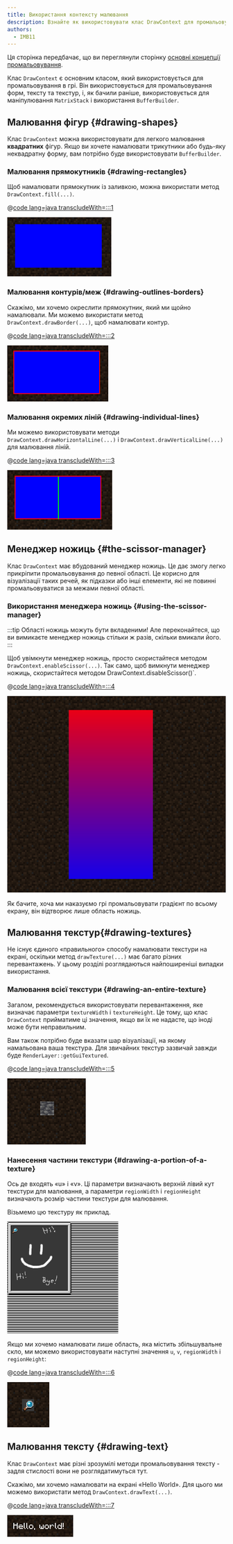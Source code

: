 ```yaml
---
title: Використання контексту малювання
description: Взнайте як використовувати клас DrawContext для промальовування різних форм, тексту та текстур.
authors:
  - IMB11
---
```


Ця сторінка передбачає, що ви переглянули сторінку [основні концепції промальовування](./basic-concepts).

Клас `DrawContext` є основним класом, який використовується для промальовування в грі. Він використовується для промальовування форм, тексту та текстур, і, як бачили раніше, використовується для маніпулювання `MatrixStack` і використання `BufferBuilder`.

## Малювання фігур {#drawing-shapes}

Клас `DrawContext` можна використовувати для легкого малювання **квадратних** фігур. Якщо ви хочете намалювати трикутники або будь-яку неквадратну форму, вам потрібно буде використовувати `BufferBuilder`.

### Малювання прямокутників {#drawing-rectangles}

Щоб намалювати прямокутник із заливкою, можна використати метод `DrawContext.fill(...)`.

@[code lang=java transcludeWith=:::1](@/reference/latest/src/client/java/com/example/docs/rendering/DrawContextExampleScreen.java)

![Прямокутник](/assets/develop/rendering/draw-context-rectangle.png)

### Малювання контурів/меж {#drawing-outlines-borders}

Скажімо, ми хочемо окреслити прямокутник, який ми щойно намалювали. Ми можемо використати метод `DrawContext.drawBorder(...)`, щоб намалювати контур.

@[code lang=java transcludeWith=:::2](@/reference/latest/src/client/java/com/example/docs/rendering/DrawContextExampleScreen.java)

![Прямокутник з межею](/assets/develop/rendering/draw-context-rectangle-border.png)

### Малювання окремих ліній {#drawing-individual-lines}

Ми можемо використовувати методи `DrawContext.drawHorizontalLine(...)` і `DrawContext.drawVerticalLine(...)` для малювання ліній.

@[code lang=java transcludeWith=:::3](@/reference/latest/src/client/java/com/example/docs/rendering/DrawContextExampleScreen.java)

![Лінії](/assets/develop/rendering/draw-context-lines.png)

## Менеджер ножиць {#the-scissor-manager}

Клас `DrawContext` має вбудований менеджер ножиць. Це дає змогу легко прикріпити промальовування до певної області. Це корисно для візуалізації таких речей, як підказки або інші елементи, які не повинні промальовуватися за межами певної області.

### Використання менеджера ножиць {#using-the-scissor-manager}

:::tip
Області ножиць можуть бути вкладеними! Але переконайтеся, що ви вимикаєте менеджер ножиць стільки ж разів, скільки вмикали його.
:::

Щоб увімкнути менеджер ножиць, просто скористайтеся методом `DrawContext.enableScissor(...)`. Так само, щоб вимкнути менеджер ножиць, скористайтеся методом DrawContext.disableScissor()\`.

@[code lang=java transcludeWith=:::4](@/reference/latest/src/client/java/com/example/docs/rendering/DrawContextExampleScreen.java)

![Область ножиць у дії](/assets/develop/rendering/draw-context-scissor.png)

Як бачите, хоча ми наказуємо грі промальовувати градієнт по всьому екрану, він відтворює лише область ножиць.

## Малювання текстур{#drawing-textures}

Не існує єдиного «правильного» способу намалювати текстури на екрані, оскільки метод `drawTexture(...)` має багато різних перевантажень. У цьому розділі розглядаються найпоширеніші випадки використання.

### Малювання всієї текстури {#drawing-an-entire-texture}

Загалом, рекомендується використовувати перевантаження, яке визначає параметри `textureWidth` і `textureHeight`. Це тому, що клас `DrawContext` прийматиме ці значення, якщо ви їх не надасте, що іноді може бути неправильним.

Вам також потрібно буде вказати шар візуалізації, на якому намальована ваша текстура. Для звичайних текстур зазвичай завжди буде `RenderLayer::getGuiTextured`.

@[code lang=java transcludeWith=:::5](@/reference/latest/src/client/java/com/example/docs/rendering/DrawContextExampleScreen.java)

![Приклад малювання всієї текстури](/assets/develop/rendering/draw-context-whole-texture.png)

### Нанесення частини текстури {#drawing-a-portion-of-a-texture}

Ось де входять «u» і «v». Ці параметри визначають верхній лівий кут текстури для малювання, а параметри `regionWidth` і `regionHeight` визначають розмір частини текстури для малювання.

Візьмемо цю текстуру як приклад.

![Текстура книги рецептів](/assets/develop/rendering/draw-context-recipe-book-background.png)

Якщо ми хочемо намалювати лише область, яка містить збільшувальне скло, ми можемо використовувати наступні значення `u`, `v`, `regionWidth` і `regionHeight`:

@[code lang=java transcludeWith=:::6](@/reference/latest/src/client/java/com/example/docs/rendering/DrawContextExampleScreen.java)

![Текстура області](/assets/develop/rendering/draw-context-region-texture.png)

## Малювання тексту {#drawing-text}

Клас `DrawContext` має різні зрозумілі методи промальовування тексту - задля стислості вони не розглядатимуться тут.

Скажімо, ми хочемо намалювати на екрані «Hello World». Для цього ми можемо використати метод `DrawContext.drawText(...)`.

@[code lang=java transcludeWith=:::7](@/reference/latest/src/client/java/com/example/docs/rendering/DrawContextExampleScreen.java)

![Малювання тексту](/assets/develop/rendering/draw-context-text.png)
